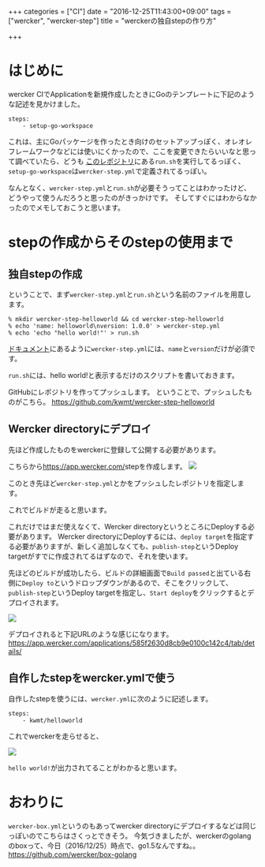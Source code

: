 +++
categories = ["CI"]
date = "2016-12-25T11:43:00+09:00"
tags = ["wercker", "wercker-step"]
title = "werckerの独自stepの作り方"

+++

# はじめに
wercker CIでApplicationを新規作成したときにGoのテンプレートに下記のような記述を見かけました。

```
steps:
    - setup-go-workspace
```

これは、主にGoパッケージを作ったとき向けのセットアップっぽく、オレオレフレームワークなどには使いにくかったので、ここを変更できたらいいなと思って調べていたら、どうも <a href="https://github.com/wercker/step-setup-go-workspace" target="_blank">このレポジトリ</a>にある`run.sh`を実行してるっぽく、`setup-go-workspace`は`wercker-step.yml`で定義されてるっぽい。

なんとなく、`wercker-step.yml`と`run.sh`が必要そうってことはわかったけど、どうやって使うんだろうと思ったのがきっかけです。
そしてすぐにはわからなかったのでメモしておこうと思います。


# stepの作成からそのstepの使用まで
## 独自stepの作成
ということで、まず`wercker-step.yml`と`run.sh`という名前のファイルを用意します。


```
% mkdir wercker-step-helloworld && cd wercker-step-helloworld
% echo 'name: helloworld\nversion: 1.0.0' > wercker-step.yml
% echo 'echo "hello world!"' > run.sh
```

<a href="http://devcenter.wercker.com/docs/steps/creating-steps" target="_blank">ドキュメント</a>にあるように`wercker-step.yml`には、`name`と`version`だけが必須です。

`run.sh`には、hello world!と表示するだけのスクリプトを書いておきます。


GitHubにレポジトリを作ってプッシュします。
ということで、プッシュしたものがこちら。
<a href="https://github.com/kwmt/wercker-step-helloworld" target="_blank">https://github.com/kwmt/wercker-step-helloworld</a>

## Wercker directoryにデプロイ

先ほど作成したものをwerckerに登録して公開する必要があります。

こちらから<a href="https://app.wercker.com/" target="_blank">https://app.wercker.com/</a>stepを作成します。
<img src="./images/2016/12/create-wercker-step.png" >

このとき先ほど`wercker-step.yml`とかをプッシュしたレポジトリを指定します。

これでビルドが走ると思います。

これだけではまだ使えなくて、Wercker directoryというところにDeployする必要があります。
Wercker directoryにDeployするには、`deploy target`を指定する必要がありますが、新しく追加しなくても、`publish-step`というDeploy targetがすでに作成されてるはずなので、それを使います。


先ほどのビルドが成功したら、ビルドの詳細画面で`Build passed`と出ている右側に`Deploy to`というドロップダウンがあるので、そこをクリックして、`publish-step`というDeploy targetを指定し、`Start deploy`をクリックするとデプロイされます。

<img src="./images/2016/12/specify-deploy-target.png" >

デプロイされると下記URLのような感じになります。
<a href="https://app.wercker.com/applications/585f2630d8cb9e0100c142c4/tab/details/" target="_blank">https://app.wercker.com/applications/585f2630d8cb9e0100c142c4/tab/details/</a>

## 自作したstepをwercker.ymlで使う

自作したstepを使うには、`wercker.yml`に次のように記述します。

```
steps:
    - kwmt/helloworld
```

これでwerckerを走らせると、

<img src="./images/2016/12/run-my-wercker-step.png" >

`hello world!`が出力されてることがわかると思います。


# おわりに
`wercker-box.yml`というのもあってwercker directoryにデプロイするなどは同じっぽいのでこちらはさくっとできそう。
今気づきましたが、werckerのgolangのboxって、今日（2016/12/25）時点で、go1.5なんですね。。
<a href="https://github.com/wercker/box-golang" target="_blank">https://github.com/wercker/box-golang</a>

